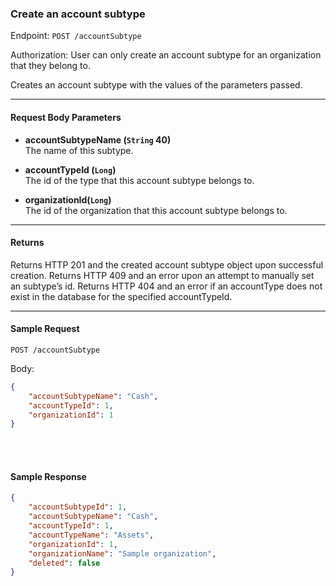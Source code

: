 ### Create an account subtype
Endpoint: `POST /accountSubtype`

Authorization: User can only create an account subtype for an organization that they belong to.

Creates an account subtype with the values of the parameters passed.

___
#### Request Body Parameters
- **accountSubtypeName (`String` 40)**<br/>
The name of this subtype.

- **accountTypeId (`Long`)**<br/>
The id of the type that this account subtype belongs to.

- **organizationId(`Long`)**<br/>
The id of the organization that this account subtype belongs to.
___
#### Returns
Returns HTTP 201 and the created account subtype object upon successful creation. Returns HTTP 409 and an error upon an attempt to manually set an subtype’s id. Returns HTTP 404 and an error if an accountType does not exist in the database for the specified accountTypeId.
___


#### Sample Request
`POST /accountSubtype`

Body:

```json
{
    "accountSubtypeName": "Cash",
    "accountTypeId": 1,
	"organizationId": 1
}
```
<br/><br/>

#### Sample Response
```json
{
    "accountSubtypeId": 1,
    "accountSubtypeName": "Cash",
    "accountTypeId": 1,
    "accountTypeName": "Assets",
    "organizationId": 1,
    "organizationName": "Sample organization",
    "deleted": false
}
```